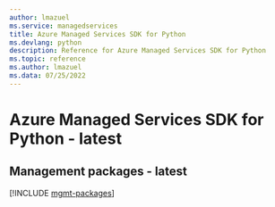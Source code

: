 ```yaml
---
author: lmazuel
ms.service: managedservices
title: Azure Managed Services SDK for Python
ms.devlang: python
description: Reference for Azure Managed Services SDK for Python
ms.topic: reference
ms.author: lmazuel
ms.data: 07/25/2022
---
```

# Azure Managed Services SDK for Python - latest

## Management packages - latest
[!INCLUDE [mgmt-packages](managed-services-mgmt-index.md)]
